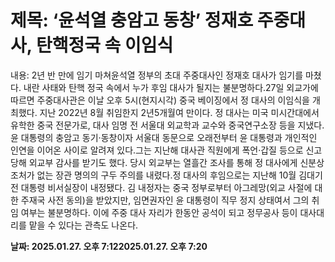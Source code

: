 # **제목: ‘윤석열 충암고 동창’ 정재호 주중대사, 탄핵정국 속 이임식**

  내용: 2년 반 만에 임기 마쳐윤석열 정부의 초대 주중대사인 정재호 대사가 임기를 마쳤다. 내란 사태와 탄핵 정국 속에서 누가 후임 대사가 될지는 불분명하다.27일 외교가에 따르면 주중대사관은 이날 오후 5시(현지시각) 중국 베이징에서 정 대사의 이임식을 개최했다. 지난 2022년 8월 취임한지 2년5개월여 만이다. 정 대사는 미국 미시간대에서 유학한 중국 전문가로, 대사 임명 전 서울대 외교학과 교수와 중국연구소장 등을 지냈다. 윤 대통령의 충암고 동기·동창이자 서울대 동문으로 오래전부터 윤 대통령과 개인적인 인연을 이어온 사이로 알려져 있다.그는 지난해 대사관 직원에게 폭언·갑질 등으로 신고 당해 외교부 감사를 받기도 했다. 당시 외교부는 열흘간 조사를 통해 정 대사에게 신분상 조처가 없는 장관 명의의 구두 주의를 내렸다.정 대사의 후임으로는 지난해 10월 김대기 전 대통령 비서실장이 내정됐다. 김 내정자는 중국 정부로부터 아그레망(외교 사절에 대한 주재국 사전 동의)을 받았지만, 임면권자인 윤 대통령이 직무 정지 상태여서 그의 취임 여부는 불분명하다. 이에 주중 대사 자리가 한동안 공석이 되고 정무공사 등이 대사대리를 맡을 수 있다는 관측도 나온다.

  **날짜: 2025.01.27. 오후 7:122025.01.27. 오후 7:20**